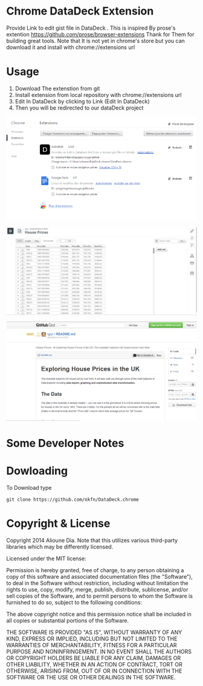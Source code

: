 # Chrome DataDeck Extension

Provide Link to edit gist file in DataDeck . This is inspired By prose's extention 
https://github.com/prose/browser-extensions Thank for Them for building great tools.
Note that It is not yet in chrome's store but you can download it and install 
with chrome://extensions url

# Usage

1. Download The extenstion from git 
1. Install extension from local repository with chrome://extensions url
2. Edit In DataDeck by clicking to Link (Edit In DataDeck) 
3. Then you will be redirected to our dataDeck project 



![Alt text](https://raw.githubusercontent.com/aliounedia/features/master/screen_shot.png "screen_shot")

![Alt text](https://raw.githubusercontent.com/aliounedia/features/master/screen_shot2.png "screen_shot3")

![Alt text](https://raw.githubusercontent.com/aliounedia/features/master/screen_shot3.png "screen_shot2")


# Some Developer Notes

# Dowloading

To Download type

    git clone https://github.com/okfn/DataDeck.chrome



# Copyright & License

Copyright 2014 Alioune Dia. Note that this utilizes various third-party
libraries which may be differently licensed.

Licensed under the MIT license:

Permission is hereby granted, free of charge, to any person obtaining a copy of
this software and associated documentation files (the "Software"), to deal in
the Software without restriction, including without limitation the rights to
use, copy, modify, merge, publish, distribute, sublicense, and/or sell copies
of the Software, and to permit persons to whom the Software is furnished to do
so, subject to the following conditions:

The above copyright notice and this permission notice shall be included in all
copies or substantial portions of the Software.

THE SOFTWARE IS PROVIDED "AS IS", WITHOUT WARRANTY OF ANY KIND, EXPRESS OR
IMPLIED, INCLUDING BUT NOT LIMITED TO THE WARRANTIES OF MERCHANTABILITY,
FITNESS FOR A PARTICULAR PURPOSE AND NONINFRINGEMENT. IN NO EVENT SHALL THE
AUTHORS OR COPYRIGHT HOLDERS BE LIABLE FOR ANY CLAIM, DAMAGES OR OTHER
LIABILITY, WHETHER IN AN ACTION OF CONTRACT, TORT OR OTHERWISE, ARISING FROM,
OUT OF OR IN CONNECTION WITH THE SOFTWARE OR THE USE OR OTHER DEALINGS IN THE
SOFTWARE.
